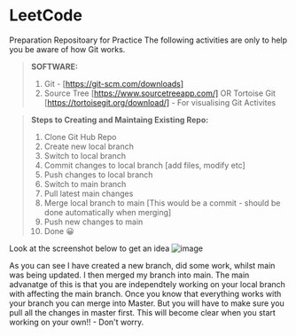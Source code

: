 # LeetCode
Preparation Repositoary for Practice
The following activities are only to help you be aware of how Git works.

> __SOFTWARE:__
> 1. Git -  [https://git-scm.com/downloads]
> 2. Source Tree [https://www.sourcetreeapp.com/] OR Tortoise Git [https://tortoisegit.org/download/] - For visualising Git Activites 


> __Steps to Creating and Maintaing Existing Repo:__
> 1. Clone Git Hub Repo 
> 2. Create new local branch 
> 3. Switch to local branch 
> 4. Commit changes to local branch [add files, modify etc]
> 5. Push changes to local branch 
> 6. Switch to main branch 
> 7. Pull latest main changes 
> 8. Merge local branch to main [This would be a commit - should be done automatically when merging]
> 9. Push new changes to main
> 10. Done :grinning:


Look at the screenshot below to get an idea
![image](https://user-images.githubusercontent.com/63448690/154867480-6caefef5-7b87-49b4-884a-8da7f5cf3ac5.png)

As you can see I have created a new branch, did some work, whilst main was being updated. I then merged my branch into main. 
The main advanatge of this is that you are independtely working on your local branch with affecting the main branch. Once you
know that everything works with your branch you can merge into Master. But you will have to make sure you pull all the changes
in master first. This will become clear when you start working on your own!! - Don't worry.

